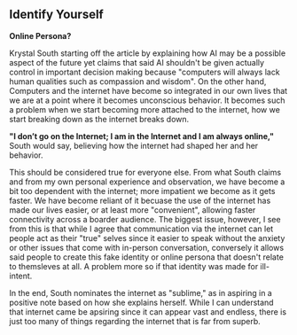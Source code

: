 ## Identify Yourself 

  **Online Persona?**

  Krystal South starting off the article by explaining how AI may be a possible aspect of the future yet claims that said AI shouldn't be given actually control in important decision making because "computers will always lack human qualities such as compassion and wisdom". On the other hand, Computers and the internet have become so integrated in our own lives that we are at a point  where it becomes unconscious behavior. It becomes such a problem when we start becoming more attached to the internet, how we start breaking down as the internet breaks down.
  
  **"I don’t go on the Internet; I am in the Internet and I am always online,"** South would say, believing how the internet had shaped her and her behavior. 
  
  This should be considered true for everyone else. From what South claims and from my own personal experience and observation, we have become a bit too dependent with the internet; more impatient we become as it gets faster. We have become reliant of it becuase the use of the internet has made our lives easier, or at least more "convenient", allowing faster connectivity across a boarder audience. The biggest issue, however, I see from this is that while I agree that communication via the internet can let people act as their "true" selves since it easier to speak without the anxiety or other issues that come with in-person conversation, conversely it allows said people to create this fake identity or online persona that doesn't relate to themsleves at all. A problem more so if that identity was made for ill-intent.
  
  In the end, South nominates the internet as "sublime," as in aspiring in a positive note based on how she explains herself. While I can understand that internet came be apsiring since it can appear vast and endless, there is just too many of things regarding the internet that is far from superb.  
  
  
